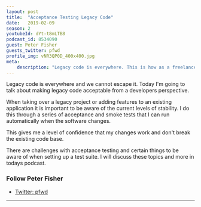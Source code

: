 ```yaml
---
layout: post
title:  "Acceptance Testing Legacy Code"
date:   2019-02-09
season: 2
youtubeId: dYt-t8mLTB8
podcast_id: 8534090
guest: Peter Fisher
guests_twitter: pfwd
profile_img: vNR3QP0D_400x400.jpg
meta:
    description: "Legacy code is everywhere. This is how as a freelancer, I go about testing old code."
---
```


Legacy code is everywhere and we cannot escape it. Today I'm going to talk about making legacy code acceptable from a developers perspective.

When taking over a legacy project or adding features to an existing application it is important to be aware of the current levels of stability. I do this through a series of acceptance and smoke tests that I can run automatically when the software changes.

This gives me a level of confidence that my changes work and don't break the existing code base.

There are challenges with acceptance testing and certain things to be aware of when setting up a test suite. I will discuss these topics and more in todays podcast.

### Follow Peter Fisher
- [Twitter: pfwd](https://twitter.com/pfwd) 


-------------------------------
